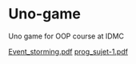 # Uno-game
Uno game for OOP course at IDMC 



[Event_storming.pdf](https://github.com/ziraax/Uno-game/files/8114726/Event_storming.pdf)
[prog_sujet-1.pdf](https://github.com/ziraax/Uno-game/files/8114727/prog_sujet-1.pdf)
